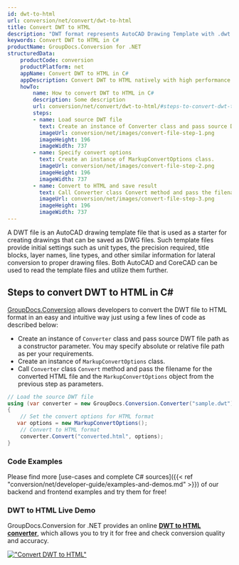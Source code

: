 ```yaml
---
id: dwt-to-html
url: conversion/net/convert/dwt-to-html
title: Convert DWT to HTML
description: "DWT format represents AutoCAD Drawing Template with .dwt extension. Learn how to convert DWT to HTML file programmatically in C# language using GroupDocs.Conversion for .NET library."
keywords: Convert DWT to HTML in C#
productName: GroupDocs.Conversion for .NET
structuredData:
    productCode: conversion
    productPlatform: net
    appName: Convert DWT to HTML in C#
    appDescription: Convert DWT to HTML natively with high performance using C# language and server side GroupDocs.Conversion for .NET APIs, without the use of any software like Microsoft or Open Office.
    howTo:
        name: How to convert DWT to HTML in C# 
        description: Some description
        url: conversion/net/convert/dwt-to-html/#steps-to-convert-dwt-to-html-in-c
        steps:
        - name: Load source DWT file 
          text: Create an instance of Converter class and pass source DWT file path as a constructor parameter. You may specify absolute or relative file path as per your requirements. 
          imageUrl: conversion/net/images/convert-file-step-1.png
          imageHeight: 196
          imageWidth: 737
        - name: Specify convert options 
          text: Create an instance of MarkupConvertOptions class.
          imageUrl: conversion/net/images/convert-file-step-2.png
          imageHeight: 196
          imageWidth: 737
        - name: Convert to HTML and save result 
          text: Call Converter class Convert method and pass the filename for the converted HTML file and the MarkupConvertOptions object from the previous step as parameters.
          imageUrl: conversion/net/images/convert-file-step-3.png
          imageHeight: 196
          imageWidth: 737
---
```


A DWT file is an AutoCAD drawing template file that is used as a starter for creating drawings that can be saved as DWG files. Such template files provide initial settings such as unit types, the precision required, title blocks, layer names, line types, and other similar information for lateral conversion to proper drawing files. Both AutoCAD and CoreCAD can be used to read the template files and utilize them further.

## Steps to convert DWT to HTML in C#

[GroupDocs.Conversion](https://products.groupdocs.com/conversion/net) allows developers to convert the DWT file to HTML format in an easy and intuitive way just using a few lines of code as described below:

* Create an instance of `Converter` class and pass source DWT file path as a constructor parameter. You may specify absolute or relative file path as per your requirements. 
* Create an instance of `MarkupConvertOptions` class.
* Call `Converter` class `Convert` method and pass the filename for the converted HTML file and the `MarkupConvertOptions` object from the previous step as parameters.

```csharp
// Load the source DWT file
using (var converter = new GroupDocs.Conversion.Converter("sample.dwt"))
{
    // Set the convert options for HTML format
   var options = new MarkupConvertOptions();
    // Convert to HTML format
    converter.Convert("converted.html", options);
}
```

### Code Examples

Please find more [use-cases and complete C# sources]({{< ref "conversion/net/developer-guide/examples-and-demos.md" >}}) of our backend and frontend examples and try them for free!

### DWT to HTML Live Demo

GroupDocs.Conversion for .NET provides an online [**DWT to HTML converter**](https://products.groupdocs.app/conversion/dwt-to-html), which allows you to try it for free and check conversion quality and accuracy.

[!["Convert DWT to HTML"](conversion/net/images/convert-to-html/convert-dwt-to-html.png)](https://products.groupdocs.app/conversion/dwt-to-html)
